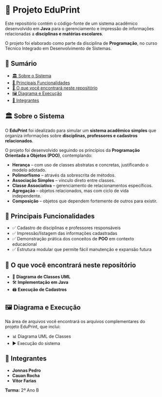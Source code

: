 # 📘 Projeto EduPrint  

Este repositório contém o código-fonte de um sistema acadêmico desenvolvido em **Java** para o gerenciamento e impressão de informações relacionadas a **disciplinas e matérias escolares**.  

O projeto foi elaborado como parte da disciplina de **Programação**, no curso Técnico Integrado em Desenvolvimento de Sistemas.  


## 📑 Sumário  

- [🏛️ Sobre o Sistema](#️-sobre-o-sistema)  
- [🚀 Principais Funcionalidades](#-principais-funcionalidades)  
- [📂 O que você encontrará neste repositório](#-o-que-você-encontrará-neste-repositório)  
- [🖼️ Diagrama e Execução](#️-diagrama-e-execução)  
- [👥 Integrantes](#-integrantes)  


## 🏛️ Sobre o Sistema  

O **EduPrint** foi idealizado para simular um **sistema acadêmico simples** que organiza informações sobre **disciplinas, professores e cadastros relacionados**.  

O projeto foi desenvolvido seguindo os princípios da **Programação Orientada a Objetos (POO)**, contemplando:  

- **Herança** – com uso de classes abstratas e concretas, justificando o modelo adotado.  
- **Polimorfismo** – através da sobrescrita de métodos.  
- **Associação Simples** – vínculo direto entre classes.  
- **Classe Associativa** – gerenciamento de relacionamentos específicos.  
- **Agregação** – objetos relacionados, mas com ciclo de vida independente.  
- **Composição** – objetos que dependem fortemente de outros para existir.  


## 🚀 Principais Funcionalidades  

- ✅ Cadastro de disciplinas e professores responsáveis  
- ✅ Impressão/listagem das informações cadastradas  
- ✅ Demonstração prática dos conceitos de **POO** em contexto educacional  
- ✅ Estrutura modular que permite fácil manutenção e expansão futura  


## 📂 O que você encontrará neste repositório  

- 🧩 **Diagrama de Classes UML**
- 🛠️ **Implementação em Java**
- 🖨️ **Execução de Cadastros**

## 🖼️ Diagrama e Execução

Na área de arquivos você encontrará os arquivos complementares do projeto EduPrint, que inclui:

- 📊 Diagrama UML de Classes
- ▶️ Execução do sistema

## 👥 Integrantes  

- **Jonnas Pedro**  
- **Cauan Rocha**  
- **Vitor Farias**  

**Turma:** 2º Ano B  
